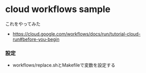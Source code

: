# cloud workflows sample
これをやってみた
- https://cloud.google.com/workflows/docs/run/tutorial-cloud-run#before-you-begin

### 設定
- workflows/replace.shとMakefileで変数を設定する
